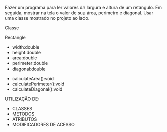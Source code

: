 Fazer um programa para ler valores da largura e altura de um retângulo. Em seguida, mostrar na tela o valor de sua área, perimetro e diagonal. Usar uma classe mostrado no projeto ao lado.

Classe

  Rectangle

- width:double
- height:double
- area:double
- perimeter:double
- diagonal:double

+ calculateArea():void
+ calculatePerimeter():void
+ calculateDiagonal():void

UTILIZAÇÃO DE:

* CLASSES
* METODOS
* ATRIBUTOS
* MODIFICADORES DE ACESSO
